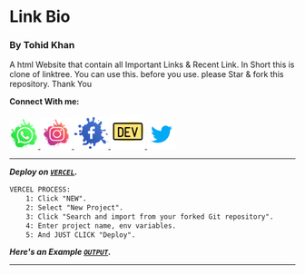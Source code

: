 # Link Bio
### By Tohid Khan ###
A html Website that contain all Important Links &amp; Recent Link. In Short this is clone of linktree. You can use this. before you use. please Star &amp; fork this repository. Thank You 


<p> <b>Connect With me:</b></p>
<p>
<a href="https://wa.me/message/NHCZC5DSOEUXB1"> <img src="https://raw.githubusercontent.com/shizothetechie/database/main/icon/WhatsApp.png" width="10%"> </a><a href="https://Instagram.com/Tohidkhan6332"> <img src="https://raw.githubusercontent.com/shizothetechie/database/main/icon/Instagram2.png" width="11%"> </a><a href="https://www.facebook.com/Tohidkhan6332"> <img src="https://raw.githubusercontent.com/shizothetechie/database/main/icon/Facebook.png" width="12%"> </a><a href="https://dev.to/tohidkhan6332"> <img src="https://raw.githubusercontent.com/shizothetechie/database/main/icon/devto.png" width="12%"> </a><a href="https://twitter.com/tohidkh31662231"> <img src="https://raw.githubusercontent.com/shizothetechie/database/main/icon/twitter.png" width="10%"> </a>
</p>


---

***Deploy on [`VERCEL`](https://vercel.com/login).***

```
VERCEL PROCESS:
    1: Click "NEW".
    2: Select "New Project".
    3: Click "Search and import from your forked Git repository".
    4: Enter project name, env variables.
    5: And JUST CLICK "Deploy". 
```
***Here's an Example [`OUTPUT`](https://tohid-link-bio.vercel.app/).***

---
